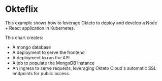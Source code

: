 # Okteflix

This example shows how to leverage Okteto to deploy and develop a Node + React application in Kubernetes.

This chart creates:
- A mongo database
- A deployment to serve the frontend
- A deployment to run the API
- A job to populate the MongoDB instance
- An ingress to serve requests, leveraging Okteto Cloud's automatic SSL endpoints for public access.
